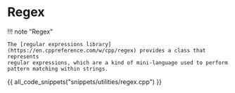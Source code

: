 # Regex

!!! note "Regex"

    The [regular expressions library](https://en.cppreference.com/w/cpp/regex) provides a class that represents 
    regular expressions, which are a kind of mini-language used to perform pattern matching within strings. 

{{ all_code_snippets("snippets/utilities/regex.cpp") }}

